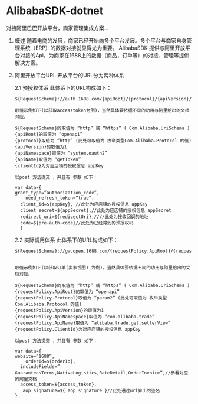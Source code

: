 # AlibabaSDK-dotnet
对接阿里巴巴开放平台，商家管理集成方案...

1.	概述
	随着电商的发展，商家已经开始向多个平台发展。多个平台与商家自身管理系统（ERP）的数据对接就显得尤为重要。
	AlibabaSDK 提供与阿里开放平台对接的Api，为商家在1688上的数据（商品，订单等）的对接、管理等提供解决方案。

2.	阿里开放平台URL
	开放平台的URL分为两种体系

	2.1	预授权体系
		此体系下的URL构成如下：

		${RequestSchema}://auth.1688.com/{apiRoot}/{protocol}/{apiVersion}/{apiNamespace}/{apiName}/{clientId}

		取值示例如下(以获取accesstoken为例)，当然具体要依据不同的功用与阿里给出的文档对应。

		${RequestSchema}的取值为 “http” 或 “https” ( Com.Alibaba.UriSchema )
		{apiRoot}的取值为 “openapi”
		{protocol}取值为 “http” (此处可取值为 枚举类型Com.Alibaba.Protocol 的值)
		{apiVersion}的取值为1
		{apiNamespace}取值为 “system.oauth2”
		{apiName}取值为 “getToken”
		{clientId}为对应店铺的授权信息 appKey

		以post 方法提交 ，并且有 参数 如下：

		var data={
		grant_type=”authorization_code”,
			need_refresh_token=”true”,
		  client_id=${appKey}, //此处为应店铺的授权信息 appKey
		  client_secret=${appSecret},//此处为应店铺的授权信息 appSecret
		  redirect_uri=${redicectUri},////此处为接收回调的地址 
		  code=${pre-auth-code}//此处为已经得到的预授权码
		  }








	2.2	实际调用体系
		此体系下的URL构成如下：

		${RequestSchema}://gw.open.1688.com/{requestPolicy.ApiRoot}/{requestPolicy.Protocol}/{requestPolicy.ApiVersion}/{requestPolicy.ApiNamespace}/{requestPolicy.ApiName}/{requestPolicy.ClientId}


		取值示例如下(以获取订单(卖家视图) 为例)，当然具体要依据不同的功用与阿里给出的文档对应。

		${RequestSchema}的取值为 “http” 或 “https” ( Com.Alibaba.UriSchema )
		{requestPolicy.ApiRoot}的取值为 “openapi”
		{requestPolicy.Protocol}取值为 “param2” (此处可取值为 枚举类型Com.Alibaba.Protocol 的值)
		{requestPolicy.ApiVersion}的取值为1
		{requestPolicy.ApiNamespace}取值为 “com.alibaba.trade”
		{requestPolicy.ApiName}取值为 “alibaba.trade.get.sellerView”
		{requestPolicy.ClientId}为对应店铺的授权信息 appKey

		以post 方法提交 ，并且有 参数 如下：

		var data={
		website=”1688”,
			orderId=${orderId},
		  includeFields=” GuaranteesTerms,NativeLogistics,RateDetail,OrderInvoice”,//参看对应的阿里文档 
		  access_token=${access_token},
		  _aop_signature=${_aop_signature }//此处通过url算出的签名
		}



